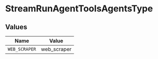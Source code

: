 # StreamRunAgentToolsAgentsType


## Values

| Name          | Value         |
| ------------- | ------------- |
| `WEB_SCRAPER` | web_scraper   |